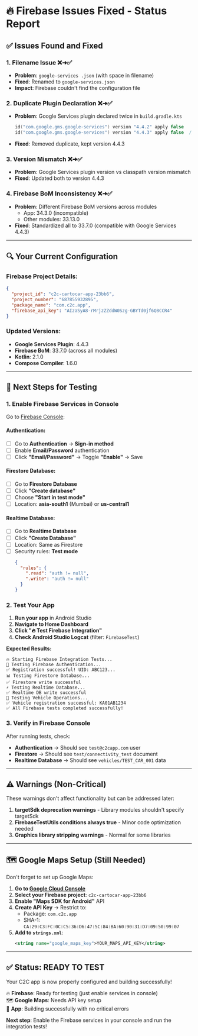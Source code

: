 # 🔥 Firebase Issues Fixed - Status Report

## ✅ **Issues Found and Fixed**

### 1. **Filename Issue** ❌➜✅
- **Problem**: `google-services .json` (with space in filename)
- **Fixed**: Renamed to `google-services.json`
- **Impact**: Firebase couldn't find the configuration file

### 2. **Duplicate Plugin Declaration** ❌➜✅
- **Problem**: Google Services plugin declared twice in `build.gradle.kts`
  ```kotlin
  id("com.google.gms.google-services") version "4.4.2" apply false
  id("com.google.gms.google-services") version "4.4.3" apply false  // Duplicate!
  ```
- **Fixed**: Removed duplicate, kept version 4.4.3

### 3. **Version Mismatch** ❌➜✅
- **Problem**: Google Services plugin version vs classpath version mismatch
- **Fixed**: Updated both to version 4.4.3

### 4. **Firebase BoM Inconsistency** ❌➜✅  
- **Problem**: Different Firebase BoM versions across modules
  - App: 34.3.0 (incompatible)
  - Other modules: 33.13.0
- **Fixed**: Standardized all to 33.7.0 (compatible with Google Services 4.4.3)

---

## 🔍 **Your Current Configuration**

### Firebase Project Details:
```json
{
  "project_id": "c2c-cartocar-app-23bb6",
  "project_number": "687855932895",
  "package_name": "com.c2c.app",
  "firebase_api_key": "AIzaSyA8-rMrjzZZddW0Szg-GBYTd0jf6Q8CCR4"
}
```

### Updated Versions:
- **Google Services Plugin**: 4.4.3
- **Firebase BoM**: 33.7.0 (across all modules)
- **Kotlin**: 2.1.0
- **Compose Compiler**: 1.6.0

---

## 🧪 **Next Steps for Testing**

### 1. **Enable Firebase Services in Console**
Go to [Firebase Console](https://console.firebase.google.com/project/c2c-cartocar-app-23bb6):

#### Authentication:
- [ ] Go to **Authentication** → **Sign-in method**
- [ ] Enable **Email/Password** authentication
- [ ] Click **"Email/Password"** → Toggle **"Enable"** → Save

#### Firestore Database:
- [ ] Go to **Firestore Database**
- [ ] Click **"Create database"**
- [ ] Choose **"Start in test mode"**
- [ ] Location: **asia-south1** (Mumbai) or **us-central1**

#### Realtime Database:
- [ ] Go to **Realtime Database**
- [ ] Click **"Create Database"**  
- [ ] Location: Same as Firestore
- [ ] Security rules: **Test mode**
  ```json
  {
    "rules": {
      ".read": "auth != null",
      ".write": "auth != null"
    }
  }
  ```

### 2. **Test Your App**
1. **Run your app** in Android Studio
2. **Navigate to Home Dashboard**
3. **Click "🔥 Test Firebase Integration"**
4. **Check Android Studio Logcat** (filter: `FirebaseTest`)

**Expected Results:**
```
🔥 Starting Firebase Integration Tests...
🔐 Testing Firebase Authentication...
✅ Registration successful! UID: ABC123...
📊 Testing Firestore Database...
✅ Firestore write successful
⚡ Testing Realtime Database...
✅ Realtime DB write successful
🚗 Testing Vehicle Operations...
✅ Vehicle registration successful: KA01AB1234
✅ All Firebase tests completed successfully!
```

### 3. **Verify in Firebase Console**
After running tests, check:
- **Authentication** → Should see `test@c2capp.com` user
- **Firestore** → Should see `test/connectivity_test` document
- **Realtime Database** → Should see `vehicles/TEST_CAR_001` data

---

## ⚠️ **Warnings (Non-Critical)**

These warnings don't affect functionality but can be addressed later:

1. **targetSdk deprecation warnings** - Library modules shouldn't specify targetSdk
2. **FirebaseTestUtils conditions always true** - Minor code optimization needed
3. **Graphics library stripping warnings** - Normal for some libraries

---

## 🗺️ **Google Maps Setup (Still Needed)**

Don't forget to set up Google Maps:

1. **Go to [Google Cloud Console](https://console.cloud.google.com/)**
2. **Select your Firebase project**: `c2c-cartocar-app-23bb6`  
3. **Enable "Maps SDK for Android"** API
4. **Create API Key** → Restrict to:
   - Package: `com.c2c.app`
   - SHA-1: `CA:29:C3:FC:0C:C5:36:D6:47:5C:84:BA:60:90:31:D7:09:50:99:07`
5. **Add to `strings.xml`**:
   ```xml
   <string name="google_maps_key">YOUR_MAPS_API_KEY</string>
   ```

---

## ✅ **Status: READY TO TEST**

Your C2C app is now properly configured and building successfully! 

🔥 **Firebase**: Ready for testing (just enable services in console)  
🗺️ **Google Maps**: Needs API key setup  
📱 **App**: Building successfully with no critical errors

**Next step**: Enable the Firebase services in your console and run the integration tests!